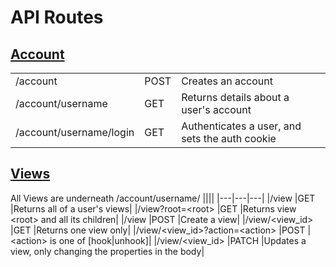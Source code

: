 # API Routes

## [Account](./routes/account.md)
||||
|---|---|---|
|/account                 |POST  |Creates an account|
|/account/username        |GET   |Returns details about a user's account|
|/account/username/login           |GET   |Authenticates a user, and sets the auth cookie|

## [Views](./routes/views.md)
All Views are underneath /account/username/
||||
|---|---|---|
|/view                   |GET   |Returns all of a user's views|
|/view?root=\<root>      |GET   |Returns view \<root> and all its children|
|/view                    |POST  |Create a view|
|/view/<view_id>                    |GET   |Returns one view only|
|/view/<view_id>?action=\<action>   |POST  |\<action> is one of [hook\|unhook]|
|/view/<view_id>                    |PATCH |Updates a view, only changing the properties in the body|
